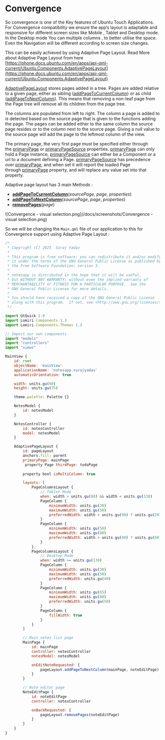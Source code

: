 # Convergence

So convergence is one of the Key features of Ubuntu Touch Applications. For Convergence compatibility we ensure the app’s layout is adaptable and responsive for different screen sizes like Mobile , Tablet and Desktop mode. In the Desktop mode You can multiple columns , to better utilise the space. Even the Navigation will be different according to screen size changes. 

This can be easily achieved by using Adaptive Page Layout. Read More about Adaptive Page Layout from here [https://phone.docs.ubuntu.com/en/apps/api-qml-current/Ubuntu.Components.AdaptivePageLayout](https://phone.docs.ubuntu.com/en/apps/api-qml-current/Ubuntu.Components.AdaptivePageLayout) 

[AdaptivePageLayout](https://phone.docs.ubuntu.com/en/apps/api-qml-current/index.html) stores pages added in a tree. Pages are added relative to a given page, either as sibling ([addPageToCurrentColumn](https://phone.docs.ubuntu.com/en/apps/api-qml-current/Ubuntu.Components.AdaptivePageLayout#addPageToCurrentColumn-method)) or as child ([addPageToNextColumn](https://phone.docs.ubuntu.com/en/apps/api-qml-current/Ubuntu.Components.AdaptivePageLayout#addPageToNextColumn-method)). This means that removing a non-leaf page from the Page tree will remove all its children from the page tree.

The columns are populated from left to right. The column a page is added to is detected based on the source page that is given to the functions adding the page. The pages can be added either to the same column the source page resides or to the column next to the source page. Giving a null value to the source page will add the page to the leftmost column of the view.

The primary page, the very first page must be specified either through the [primaryPage](https://phone.docs.ubuntu.com/en/apps/api-qml-current/Ubuntu.Components.AdaptivePageLayout#primaryPage-prop) or [primaryPageSource](https://phone.docs.ubuntu.com/en/apps/api-qml-current/Ubuntu.Components.AdaptivePageLayout#primaryPageSource-prop) properties. [primaryPage](https://phone.docs.ubuntu.com/en/apps/api-qml-current/Ubuntu.Components.AdaptivePageLayout#primaryPage-prop) can only hold a Page instance, [primaryPageSource](https://phone.docs.ubuntu.com/en/apps/api-qml-current/Ubuntu.Components.AdaptivePageLayout#primaryPageSource-prop) can either be a Component or a url to a document defining a Page. [primaryPageSource](https://phone.docs.ubuntu.com/en/apps/api-qml-current/Ubuntu.Components.AdaptivePageLayout#primaryPageSource-prop) has precedence over [primaryPage](https://phone.docs.ubuntu.com/en/apps/api-qml-current/Ubuntu.Components.AdaptivePageLayout#primaryPage-prop), and when set it will report the loaded Page through [primaryPage](https://phone.docs.ubuntu.com/en/apps/api-qml-current/Ubuntu.Components.AdaptivePageLayout#primaryPage-prop) property, and will replace any value set into that property.

Adaptive page layout has 3 main Methods : 

- [**addPageToCurrentColumn**](https://phone.docs.ubuntu.com/en/apps/api-qml-current/Ubuntu.Components.AdaptivePageLayout#addPageToCurrentColumn-method)(*sourcePage*, *page*, *properties*)
- [**addPageToNextColumn**](https://phone.docs.ubuntu.com/en/apps/api-qml-current/Ubuntu.Components.AdaptivePageLayout#addPageToNextColumn-method)(*sourcePage*, *page*, *properties*)
- [**removePages**](https://phone.docs.ubuntu.com/en/apps/api-qml-current/Ubuntu.Components.AdaptivePageLayout#removePages-method)(*page*)

![Convergence - visual selection.png](/docs/screenshots/Convergence - visual selection.png)

So we will be changing the `Main.qml` file of our application to this for Convergence support using Adaptive Page Layout : 

```jsx
/*
 * Copyright (C) 2025  Suraj Yadav
 *
 * This program is free software: you can redistribute it and/or modify
 * it under the terms of the GNU General Public License as published by
 * the Free Software Foundation; version 3.
 *
 * notesapp is distributed in the hope that it will be useful,
 * but WITHOUT ANY WARRANTY; without even the implied warranty of
 * MERCHANTABILITY or FITNESS FOR A PARTICULAR PURPOSE.  See the
 * GNU General Public License for more details.
 *
 * You should have received a copy of the GNU General Public License
 * along with this program.  If not, see <http://www.gnu.org/licenses/>.
 */

import QtQuick 2.9
import Lomiri.Components 1.3
import Lomiri.Components.Themes 1.3

// Import our own components
import "models"
import "controllers"
import "views"

MainView {
    id: root
    objectName: 'mainView'
    applicationName: 'notesapp.surajyadav'
    automaticOrientation: true

    width: units.gu(60)
    height: units.gu(75)

    theme.palette: Palette {}

    NotesModel {
        id: notesModel
    }

    NotesController {
        id: notesController
        model: notesModel
    }

    AdaptivePageLayout {
        id: pageLayout
        anchors.fill: parent
        primaryPage: mainPage
         property Page thirdPage: todoPage
        
        property bool isMultiColumn: true

        layouts: [
            PageColumnsLayout {
                // Tablet Mode
                when: width > units.gu(80) && width < units.gu(130)
                PageColumn {
                    minimumWidth: units.gu(30)
                    maximumWidth: units.gu(50)
                    preferredWidth: width > units.gu(90) ? units.gu(20) : units.gu(15)
                }
                PageColumn {
                    minimumWidth: units.gu(50)
                    maximumWidth: units.gu(80)
                    preferredWidth: width > units.gu(90) ? units.gu(60) : units.gu(45)
                }
            },
            PageColumnsLayout {
                // Desktop Mode
                when: width >= units.gu(130)
                PageColumn {
                    minimumWidth: units.gu(30)
                    maximumWidth: units.gu(50)
                    preferredWidth: units.gu(40)
                }
                PageColumn {
                    minimumWidth: units.gu(65)
                    maximumWidth: units.gu(80)
                    preferredWidth: units.gu(50)
                }
                PageColumn {
                    fillWidth: true
                }
            }
        ]

        // Main notes list page
        MainPage {
            id: mainPage
            controller: notesController
            notesModel: notesModel

            onEditNoteRequested: {
                pageLayout.addPageToNextColumn(mainPage, noteEditPage)
            }
        }

        // Note editor page
        NoteEditPage {
            id: noteEditPage
            controller: notesController

            onBackRequested: {
                pageLayout.removePages(noteEditPage)
            }
        }
    }
}
```